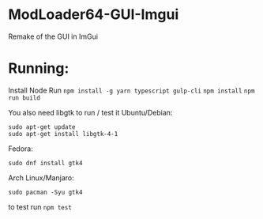 # ModLoader64-GUI-Imgui
Remake of the GUI in ImGui


# Running:
Install Node
Run 
`npm install -g yarn typescript gulp-cli`
`npm install`
`npm run build`

You also need libgtk to run / test it
Ubuntu/Debian:
```
sudo apt-get update
sudo apt-get install libgtk-4-1
```
Fedora:
```
sudo dnf install gtk4
```
Arch Linux/Manjaro:
```
sudo pacman -Syu gtk4
```
to test run
`npm test`
